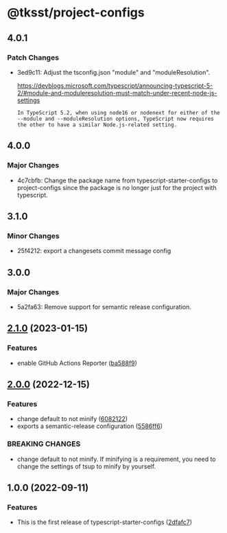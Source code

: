 # @tksst/project-configs

## 4.0.1

### Patch Changes

-   3ed9c11: Adjust the tsconfig.json "module" and "moduleResolution".

    https://devblogs.microsoft.com/typescript/announcing-typescript-5-2/#module-and-moduleresolution-must-match-under-recent-node-js-settings

    ```
    In TypeScript 5.2, when using node16 or nodenext for either of the --module and --moduleResolution options, TypeScript now requires the other to have a similar Node.js-related setting.
    ```

## 4.0.0

### Major Changes

-   4c7cbfb: Change the package name from typescript-starter-configs to project-configs since the package is no longer just for the project with typescript.

## 3.1.0

### Minor Changes

-   25f4212: export a changesets commit message config

## 3.0.0

### Major Changes

-   5a2fa63: Remove support for semantic release configuration.

## [2.1.0](https://github.com/tksst/typescript-starter-configs/compare/v2.0.0...v2.1.0) (2023-01-15)

### Features

-   enable GitHub Actions Reporter ([ba588f9](https://github.com/tksst/typescript-starter-configs/commit/ba588f9a4fdb7afcafbafba07e28c2e409d0efca))

## [2.0.0](https://github.com/tksst/typescript-starter-configs/compare/v1.0.0...v2.0.0) (2022-12-15)

### Features

-   change default to not minify ([6082122](https://github.com/tksst/typescript-starter-configs/commit/6082122875ca1ff932bc307ddd9fb875221d7d47))
-   exports a semantic-release configuration ([5586ff6](https://github.com/tksst/typescript-starter-configs/commit/5586ff664d8e38dc064f83154379b13ae7c3d7fe))

### BREAKING CHANGES

-   change default to not minify. If minifying is a requirement, you need to change the settings of tsup to minify by yourself.

## 1.0.0 (2022-09-11)

### Features

-   This is the first release of typescript-starter-configs ([2dfafc7](https://github.com/tksst/typescript-starter-configs/commit/2dfafc7038720a019ab092143baca7361dfb558c))
